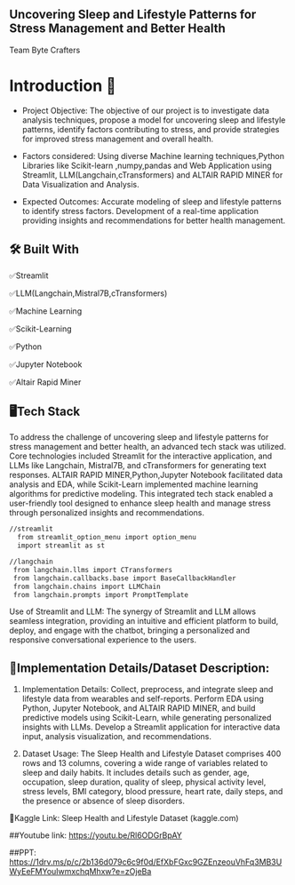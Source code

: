 
## Uncovering Sleep and Lifestyle Patterns for Stress Management and Better Health

Team Byte Crafters

# Introduction 👋
- Project Objective: The objective of our project is to investigate data analysis techniques, propose a model for uncovering sleep and lifestyle patterns, identify factors contributing to stress, and provide strategies for improved stress management and overall health.

- Factors considered: Using diverse Machine learning techniques,Python Libraries like Scikit-learn ,numpy,pandas and Web Application using Streamlit, LLM(Langchain,cTransformers) and ALTAIR RAPID MINER for Data Visualization and Analysis.

- Expected Outcomes: Accurate modeling of sleep and lifestyle patterns to identify stress factors. Development of a real-time application providing insights and recommendations for better health management.






## 🛠 Built With
✅Streamlit

✅LLM(Langchain,Mistral7B,cTransformers)

✅Machine Learning

✅Scikit-Learning

✅Python

✅Jupyter Notebook

✅Altair Rapid Miner


## 🖥️Tech Stack
 To address the challenge of uncovering sleep and lifestyle patterns for stress management and better health, an advanced tech stack was utilized. Core technologies included Streamlit for the interactive application, and LLMs like Langchain, Mistral7B, and cTransformers for generating text responses. ALTAIR RAPID MINER,Python,Jupyter Notebook facilitated data analysis and EDA, while Scikit-Learn implemented machine learning algorithms for predictive modeling. This integrated tech stack enabled a user-friendly tool designed to enhance sleep health and manage stress through personalized insights and recommendations.






```bash
//streamlit
  from streamlit_option_menu import option_menu
  import streamlit as st

//langchain
 from langchain.llms import CTransformers
 from langchain.callbacks.base import BaseCallbackHandler
 from langchain.chains import LLMChain
 from langchain.prompts import PromptTemplate
```

Use of Streamlit and LLM: The synergy of Streamlit and LLM allows seamless integration, providing an intuitive and efficient platform to build, deploy, and engage with the chatbot, bringing a personalized and responsive conversational experience to the users.

## 📁Implementation Details/Dataset Description:
1. Implementation Details:
Collect, preprocess, and integrate sleep and lifestyle data from wearables and self-reports.
Perform EDA using Python, Jupyter Notebook, and ALTAIR RAPID MINER, and build predictive models using Scikit-Learn, while generating personalized insights with LLMs.
Develop a Streamlit application for interactive data input, analysis visualization, and recommendations.

2. Dataset Usage:
The Sleep Health and Lifestyle Dataset comprises 400 rows and 13 columns, covering a wide range of variables related to sleep and daily habits. It includes details such as gender, age, occupation, sleep duration, quality of sleep, physical activity level, stress levels, BMI category, blood pressure, heart rate, daily steps, and the presence or absence of sleep disorders.

🔗Kaggle Link:
Sleep Health and Lifestyle Dataset (kaggle.com)


##Youtube link:
https://youtu.be/Rl6ODGrBpAY


##PPT:
https://1drv.ms/p/c/2b136d079c6c9f0d/EfXbFGxc9GZEnzeouVhFq3MB3UWyEeFMYouIwmxchqMhxw?e=zOjeBa




